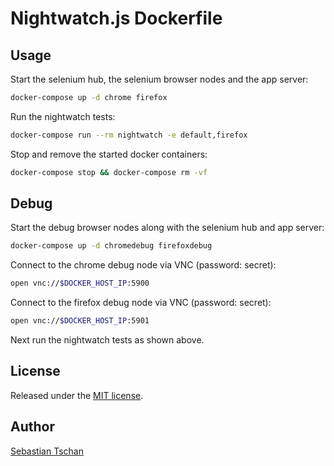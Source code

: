 # Nightwatch.js Dockerfile

## Usage
Start the selenium hub, the selenium browser nodes and the app server:
```sh
docker-compose up -d chrome firefox
```

Run the nightwatch tests:
```sh
docker-compose run --rm nightwatch -e default,firefox
```

Stop and remove the started docker containers:
```sh
docker-compose stop && docker-compose rm -vf
```

## Debug
Start the debug browser nodes along with the selenium hub and app server:
```sh
docker-compose up -d chromedebug firefoxdebug
```

Connect to the chrome debug node via VNC (password: secret):
```sh
open vnc://$DOCKER_HOST_IP:5900
```

Connect to the firefox debug node via VNC (password: secret):
```sh
open vnc://$DOCKER_HOST_IP:5901
```

Next run the nightwatch tests as shown above.

## License
Released under the [MIT license](http://opensource.org/licenses/MIT).

## Author
[Sebastian Tschan](https://blueimp.net/)
